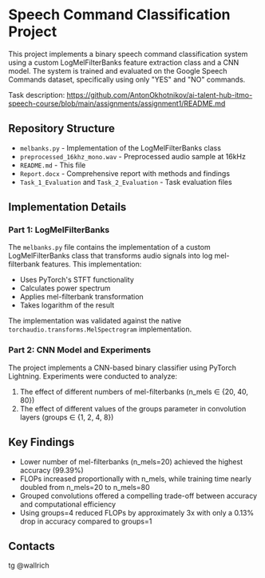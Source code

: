 # Speech Command Classification Project

This project implements a binary speech command classification system using a custom LogMelFilterBanks feature extraction class and a CNN model. The system is trained and evaluated on the Google Speech Commands dataset, specifically using only "YES" and "NO" commands.

Task description: https://github.com/AntonOkhotnikov/ai-talent-hub-itmo-speech-course/blob/main/assignments/assignment1/README.md

## Repository Structure

- `melbanks.py` - Implementation of the LogMelFilterBanks class
- `preprocessed_16khz_mono.wav` - Preprocessed audio sample at 16kHz
- `README.md` - This file
- `Report.docx` - Comprehensive report with methods and findings
- `Task_1_Evaluation` and `Task_2_Evaluation` - Task evaluation files

## Implementation Details

### Part 1: LogMelFilterBanks

The `melbanks.py` file contains the implementation of a custom LogMelFilterBanks class that transforms audio signals into log mel-filterbank features. This implementation:

- Uses PyTorch's STFT functionality
- Calculates power spectrum
- Applies mel-filterbank transformation
- Takes logarithm of the result

The implementation was validated against the native `torchaudio.transforms.MelSpectrogram` implementation.

### Part 2: CNN Model and Experiments

The project implements a CNN-based binary classifier using PyTorch Lightning. Experiments were conducted to analyze:

1. The effect of different numbers of mel-filterbanks (n_mels ∈ {20, 40, 80})
2. The effect of different values of the groups parameter in convolution layers (groups ∈ {1, 2, 4, 8})

## Key Findings

- Lower number of mel-filterbanks (n_mels=20) achieved the highest accuracy (99.39%)
- FLOPs increased proportionally with n_mels, while training time nearly doubled from n_mels=20 to n_mels=80
- Grouped convolutions offered a compelling trade-off between accuracy and computational efficiency
- Using groups=4 reduced FLOPs by approximately 3x with only a 0.13% drop in accuracy compared to groups=1

## Contacts

tg @wallrich
